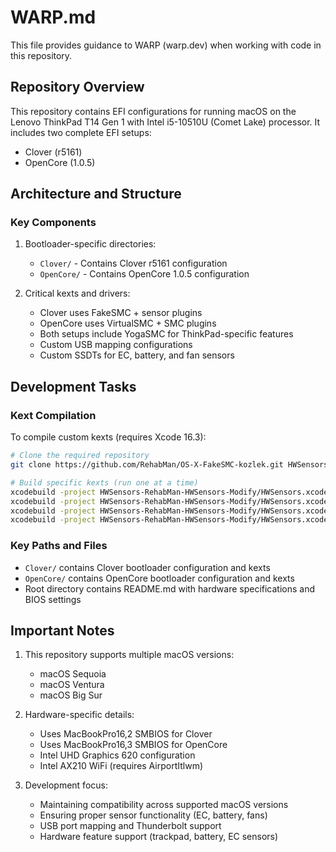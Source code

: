 # WARP.md

This file provides guidance to WARP (warp.dev) when working with code in this repository.

## Repository Overview

This repository contains EFI configurations for running macOS on the Lenovo ThinkPad T14 Gen 1 with Intel i5-10510U (Comet Lake) processor. It includes two complete EFI setups:
- Clover (r5161)
- OpenCore (1.0.5)

## Architecture and Structure

### Key Components

1. Bootloader-specific directories:
   - `Clover/` - Contains Clover r5161 configuration
   - `OpenCore/` - Contains OpenCore 1.0.5 configuration

2. Critical kexts and drivers:
   - Clover uses FakeSMC + sensor plugins
   - OpenCore uses VirtualSMC + SMC plugins
   - Both setups include YogaSMC for ThinkPad-specific features
   - Custom USB mapping configurations
   - Custom SSDTs for EC, battery, and fan sensors

## Development Tasks

### Kext Compilation
To compile custom kexts (requires Xcode 16.3):
```bash
# Clone the required repository
git clone https://github.com/RehabMan/OS-X-FakeSMC-kozlek.git HWSensors-RehabMan-HWSensors-Modify

# Build specific kexts (run one at a time)
xcodebuild -project HWSensors-RehabMan-HWSensors-Modify/HWSensors.xcodeproj -scheme FakeSMC -configuration Release build
xcodebuild -project HWSensors-RehabMan-HWSensors-Modify/HWSensors.xcodeproj -scheme ACPISensors -configuration Release build
xcodebuild -project HWSensors-RehabMan-HWSensors-Modify/HWSensors.xcodeproj -scheme LPCSensors -configuration Release build
xcodebuild -project HWSensors-RehabMan-HWSensors-Modify/HWSensors.xcodeproj -scheme CPUSensors -configuration Release build
```

### Key Paths and Files
- `Clover/` contains Clover bootloader configuration and kexts
- `OpenCore/` contains OpenCore bootloader configuration and kexts
- Root directory contains README.md with hardware specifications and BIOS settings

## Important Notes

1. This repository supports multiple macOS versions:
   - macOS Sequoia
   - macOS Ventura
   - macOS Big Sur

2. Hardware-specific details:
   - Uses MacBookPro16,2 SMBIOS for Clover
   - Uses MacBookPro16,3 SMBIOS for OpenCore
   - Intel UHD Graphics 620 configuration
   - Intel AX210 WiFi (requires AirportItlwm)

3. Development focus:
   - Maintaining compatibility across supported macOS versions
   - Ensuring proper sensor functionality (EC, battery, fans)
   - USB port mapping and Thunderbolt support
   - Hardware feature support (trackpad, battery, EC sensors)